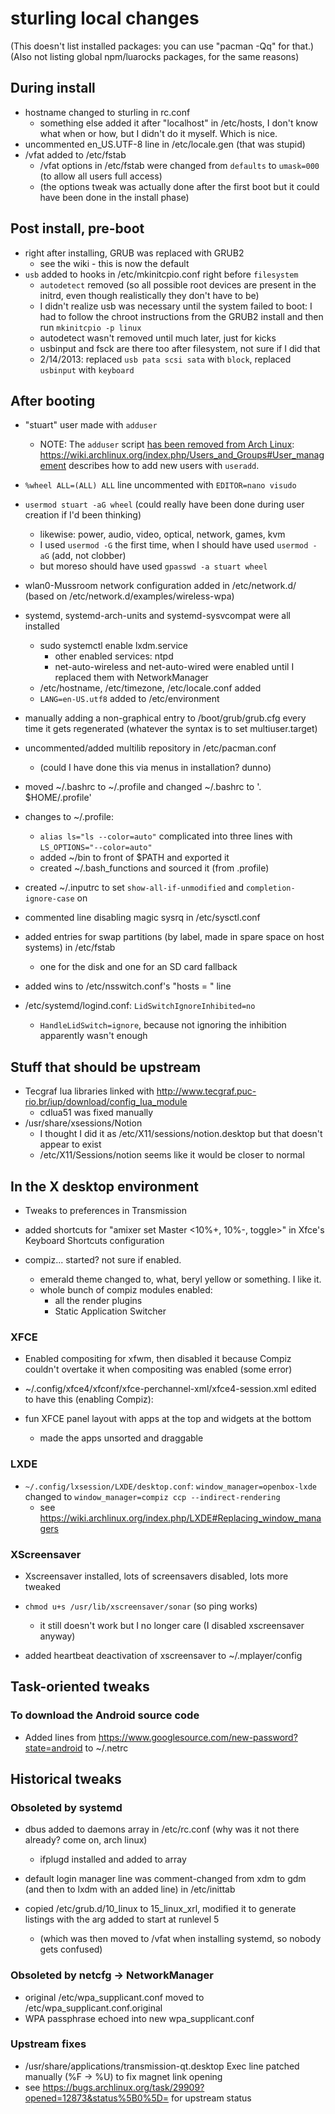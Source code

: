 # sturling local changes

(This doesn't list installed packages: you can use "pacman -Qq" for that.)
(Also not listing global npm/luarocks packages, for the same reasons)

## During install

- hostname changed to sturling in rc.conf
  - something else added it after "localhost" in /etc/hosts, I don't know what when or how, but I didn't do it myself. Which is nice.
- uncommented en_US.UTF-8 line in /etc/locale.gen (that was stupid)
- /vfat added to /etc/fstab
  - /vfat options in /etc/fstab were changed from `defaults` to `umask=000` (to allow all users full access)
  - (the options tweak was actually done after the first boot but it could have been done in the install phase)

## Post install, pre-boot

- right after installing, GRUB was replaced with GRUB2
  - see the wiki - this is now the default
- `usb` added to hooks in /etc/mkinitcpio.conf right before `filesystem`
  - `autodetect` removed (so all possible root devices are present in the initrd, even though realistically they don't have to be)
  - I didn't realize usb was necessary until the system failed to boot: I had to follow the chroot instructions from the GRUB2 install and then run `mkinitcpio -p linux`
  - autodetect wasn't removed until much later, just for kicks
  - usbinput and fsck are there too after filesystem, not sure if I did that
  - 2/14/2013: replaced `usb pata scsi sata` with `block`, replaced `usbinput` with `keyboard`

## After booting

- "stuart" user made with `adduser`
  - NOTE: The `adduser` script [has been removed from Arch Linux](https://bugs.archlinux.org/task/32893): https://wiki.archlinux.org/index.php/Users_and_Groups#User_management describes how to add new users with `useradd`.
- `%wheel ALL=(ALL) ALL` line uncommented with `EDITOR=nano visudo`
- `usermod stuart -aG wheel` (could really have been done during user creation if I'd been thinking)
  - likewise: power, audio, video, optical, network, games, kvm
  - I used `usermod -G` the first time, when I should have used `usermod -aG` (add, not clobber)
  - but moreso should have used `gpasswd -a stuart wheel`

- wlan0-Mussroom network configuration added in /etc/network.d/ (based on /etc/network.d/examples/wireless-wpa)

- systemd, systemd-arch-units and systemd-sysvcompat were all installed
  - sudo systemctl enable lxdm.service
    - other enabled services: ntpd
    - net-auto-wireless and net-auto-wired were enabled until I replaced them with NetworkManager
  - /etc/hostname, /etc/timezone, /etc/locale.conf added
  - `LANG=en-US.utf8` added to /etc/environment

- manually adding a non-graphical entry to /boot/grub/grub.cfg every time it gets regenerated (whatever the syntax is to set multiuser.target)

- uncommented/added multilib repository in /etc/pacman.conf
  - (could I have done this via menus in installation? dunno)

- moved ~/.bashrc to ~/.profile and changed ~/.bashrc to '. $HOME/.profile'
- changes to ~/.profile:
  - `alias ls="ls --color=auto"` complicated into three lines with `LS_OPTIONS="--color=auto"`
  - added ~/bin to front of $PATH and exported it
  - created ~/.bash_functions and sourced it (from .profile)

- created ~/.inputrc to set `show-all-if-unmodified` and `completion-ignore-case` on

- commented line disabling magic sysrq in /etc/sysctl.conf

- added entries for swap partitions (by label, made in spare space on host systems) in /etc/fstab
  - one for the disk and one for an SD card fallback

- added wins to /etc/nsswitch.conf's "hosts = " line

- /etc/systemd/logind.conf: `LidSwitchIgnoreInhibited=no`
  - `HandleLidSwitch=ignore`, because not ignoring the inhibition apparently wasn't enough

## Stuff that should be upstream

- Tecgraf lua libraries linked with http://www.tecgraf.puc-rio.br/iup/download/config_lua_module
  - cdlua51 was fixed manually
- /usr/share/xsessions/Notion
  - I thought I did it as /etc/X11/sessions/notion.desktop but that doesn't appear to exist
   - /etc/X11/Sessions/notion seems like it would be closer to normal

## In the X desktop environment

- Tweaks to preferences in Transmission

- added shortcuts for "amixer set Master <10%+, 10%-, toggle>" in Xfce's Keyboard Shortcuts configuration

- compiz... started? not sure if enabled.
  - emerald theme changed to, what, beryl yellow or something. I like it.
  - whole bunch of compiz modules enabled:
    - all the render plugins
    - Static Application Switcher

### XFCE

- Enabled compositing for xfwm, then disabled it because Compiz couldn't overtake it when compositing was enabled (some error)

- ~/.config/xfce4/xfconf/xfce-perchannel-xml/xfce4-session.xml edited to have this (enabling Compiz):
    <property name="Client0_Command" type="array">
        <value type="string" value="fusion-icon"/>
        <value type="string" value="--force-compiz"/>
    </property>

- fun XFCE panel layout with apps at the top and widgets at the bottom
  - made the apps unsorted and draggable

### LXDE

- `~/.config/lxsession/LXDE/desktop.conf`: `window_manager=openbox-lxde` changed to `window_manager=compiz ccp --indirect-rendering`
  - see https://wiki.archlinux.org/index.php/LXDE#Replacing_window_managers

### XScreensaver

- Xscreensaver installed, lots of screensavers disabled, lots more tweaked

- `chmod u+s /usr/lib/xscreensaver/sonar` (so ping works)
  - it still doesn't work but I no longer care (I disabled xscreensaver anyway)

- added heartbeat deactivation of xscreensaver to ~/.mplayer/config

## Task-oriented tweaks

### To download the Android source code

- Added lines from https://www.googlesource.com/new-password?state=android to ~/.netrc

## Historical tweaks

### Obsoleted by systemd

- dbus added to daemons array in /etc/rc.conf (why was it not there already? come on, arch linux)
  - ifplugd installed and added to array

- default login manager line was comment-changed from xdm to gdm (and then to lxdm with an added line) in /etc/inittab

- copied /etc/grub.d/10_linux to 15_linux_xrl, modified it to generate listings with the arg added to start at runlevel 5
  - (which was then moved to /vfat when installing systemd, so nobody gets confused)

### Obsoleted by netcfg -> NetworkManager

- original /etc/wpa_supplicant.conf moved to /etc/wpa_supplicant.conf.original
- WPA passphrase echoed into new wpa_supplicant.conf

### Upstream fixes

-  /usr/share/applications/transmission-qt.desktop Exec line patched manually (%F -> %U) to fix magnet link opening
  - see https://bugs.archlinux.org/task/29909?opened=12873&status%5B0%5D= for upstream status


